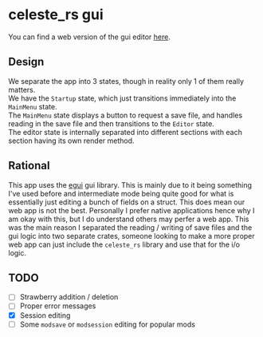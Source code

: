 # celeste_rs gui
You can find a web version of the gui editor [here](https://maddymakesgames.github.io/celeste_rs/).<br>

## Design
We separate the app into 3 states, though in reality only 1 of them really matters.<br>
We have the `Startup` state, which just transitions immediately into the `MainMenu` state.<br>
The `MainMenu` state displays a button to request a save file, and handles reading in the save file and then transitions to the `Editor` state.<br>
The editor state is internally separated into different sections with each section having its own render method.
## Rational
This app uses the [egui]() gui library. This is mainly due to it being something I've used before and intermediate mode being quite good for what is essentially just editing a bunch of fields on a struct. This does mean our web app is not the best. Personally I prefer native applications hence why I am okay with this, but I do understand others may perfer a web app. This was the main reason I separated the reading / writing of save files and the gui logic into two separate crates, someone looking to make a more proper web app can just include the `celeste_rs` library and use that for the i/o logic.

## TODO
- [ ] Strawberry addition / deletion
- [ ] Proper error messages
- [x] Session editing
- [ ] Some `modsave` or `modsession` editing for popular mods 